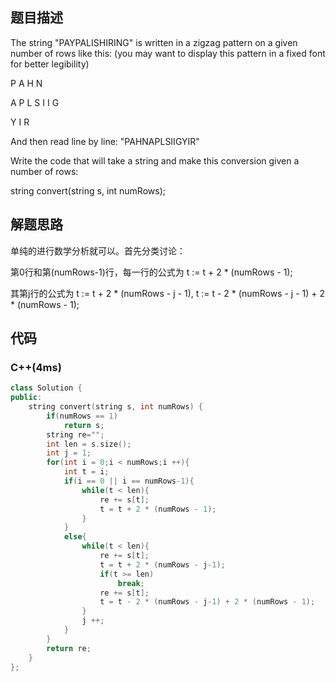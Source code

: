 ## 题目描述
The string "PAYPALISHIRING" is written in a zigzag pattern on a given number of rows like this: (you may want to display this pattern in a fixed font for better legibility)


P   A   H   N


A P L S I I G


Y   I   R


And then read line by line: "PAHNAPLSIIGYIR"


Write the code that will take a string and make this conversion given a number of rows:


string convert(string s, int numRows);
## 解题思路
单纯的进行数学分析就可以。首先分类讨论：


第0行和第(numRows-1)行，每一行的公式为 t := t + 2 * (numRows - 1);


其第j行的公式为 t := t + 2 * (numRows - j - 1), t := t - 2 * (numRows - j - 1) + 2 * (numRows - 1);
## 代码
### C++(4ms)
```cpp
class Solution {
public:
    string convert(string s, int numRows) {
        if(numRows == 1)
            return s;
        string re="";
        int len = s.size();
        int j = 1;
        for(int i = 0;i < numRows;i ++){
            int t = i;
            if(i == 0 || i == numRows-1){
                while(t < len){
                    re += s[t];
                    t = t + 2 * (numRows - 1);
                }
            }
            else{
                while(t < len){
                    re += s[t];
                    t = t + 2 * (numRows - j-1);
                    if(t >= len)
                        break;
                    re += s[t];
                    t = t - 2 * (numRows - j-1) + 2 * (numRows - 1);
                }
                j ++;
            }
        }
        return re;
    }
};
```
